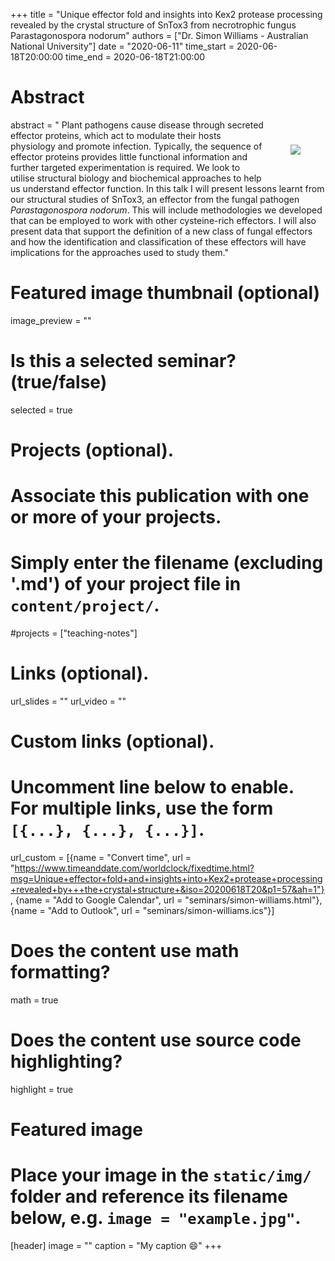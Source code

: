 +++
title = "Unique effector fold and insights into Kex2 protease processing revealed by the crystal structure of SnTox3 from necrotrophic fungus Parastagonospora nodorum"
authors = ["Dr. Simon Williams - Australian National University"]
date = "2020-06-11"
time_start = 2020-06-18T20:00:00
time_end = 2020-06-18T21:00:00

# Abstract
abstract = "<img src = '/img/seminars/simon-williams.png' style = 'padding:40px; float:right'> Plant pathogens cause disease through secreted effector proteins, which act to modulate their hosts physiology and promote infection. Typically, the sequence of effector proteins provides little functional information and further targeted experimentation is required. We look to utilise structural biology and biochemical approaches to help us understand effector function. In this talk I will present lessons learnt from our structural studies of SnTox3, an effector from the fungal pathogen _Parastagonospora nodorum_. This will include methodologies we developed that can be employed to work with other cysteine-rich effectors. I will also present data that support the definition of a new class of fungal effectors and how the identification and classification of these effectors will have implications for the approaches used to study them."

# Featured image thumbnail (optional)
image_preview = ""

# Is this a selected seminar? (true/false)
selected = true

# Projects (optional).
#   Associate this publication with one or more of your projects.
#   Simply enter the filename (excluding '.md') of your project file in `content/project/`.
#projects = ["teaching-notes"]

# Links (optional).
url_slides = ""
url_video = ""

# Custom links (optional).
#   Uncomment line below to enable. For multiple links, use the form `[{...}, {...}, {...}]`.
url_custom = [{name = "Convert time", url = "https://www.timeanddate.com/worldclock/fixedtime.html?msg=Unique+effector+fold+and+insights+into+Kex2+protease+processing+revealed+by+++the+crystal+structure+&iso=20200618T20&p1=57&ah=1"},
{name = "Add to Google Calendar", url = "seminars/simon-williams.html"}, {name = "Add to Outlook", url = "seminars/simon-williams.ics"}]


# Does the content use math formatting?
math = true

# Does the content use source code highlighting?
highlight = true

# Featured image
# Place your image in the `static/img/` folder and reference its filename below, e.g. `image = "example.jpg"`.
[header]
image = ""
caption = "My caption :smile:"
+++
